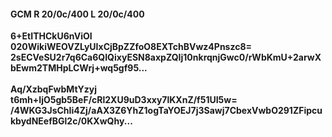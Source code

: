 #### GCM R 20/0c/400 L 20/0c/400
**6+EtITHCkU6nViOI**<br/>**020WikiWEOVZLyUIxCjBpZZfoO8EXTchBVwz4Pnszc8=**<br/>**2sECVeSU2r7q6Ca6QIQixyESN8axpZQIj10nkrqnjGwc0/rWbKmU+2arwXbEwm2TMHpLCWrj+wq5gf95...**<br/><br/>
**Aq/XzbqFwbMtYzyj**<br/>**t6mh+IjO5gb5BeF/cRl2XU9uD3xxy7lKXnZ/f51UI5w=**<br/>**/4WKG3JsChIi4Zj/aAX3Z6YhZ1ogTaYOEJ7j3Sawj7CbexVwbO291ZFipcukbydNEefBGl2c/0KXwQhy...**